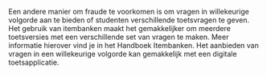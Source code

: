 Een andere manier om fraude te voorkomen is om vragen in willekeurige volgorde aan te bieden of studenten verschillende toetsvragen te geven. Het gebruik van itembanken maakt het gemakkelijker om meerdere toetsversies met een verschillende set van vragen te maken. Meer informatie hierover vind je in het Handboek Itembanken. Het aanbieden van vragen in een willekeurige volgorde kan gemakkelijk met een digitale toetsapplicatie.